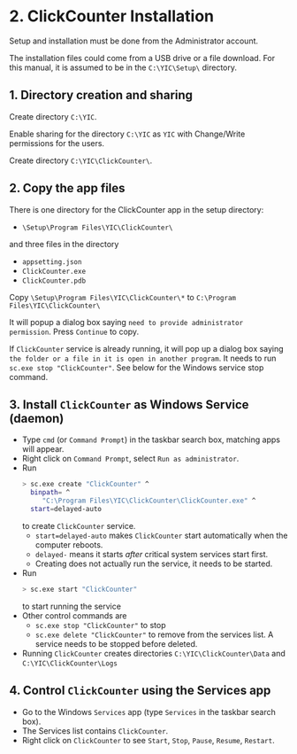# 2. ClickCounter Installation

Setup and installation must be done from the Administrator account.

The installation files could come from a USB drive or a file download.  For this manual, it is assumed to be in the `C:\YIC\Setup\` directory.

## 1. Directory creation and sharing

Create directory `C:\YIC`.

Enable sharing for the directory `C:\YIC` as `YIC` with Change/Write permissions for the users.

Create directory `C:\YIC\ClickCounter\`.

## 2. Copy the app files

There is one directory for the ClickCounter app in the setup directory:

- `\Setup\Program Files\YIC\ClickCounter\`

and three files in the directory

- `appsetting.json`
- `ClickCounter.exe`
- `ClickCounter.pdb`

Copy `\Setup\Program Files\YIC\ClickCounter\*` to `C:\Program Files\YIC\ClickCounter\`

It will popup a dialog box saying `need to provide administrator permission`.  Press `Continue` to copy.

If `ClickCounter` service is already running, it will pop up a dialog box saying `the folder or a file in it is open in another program`. It needs to run `sc.exe stop "ClickCounter"`. See below for the Windows service stop command.

## 3. Install `ClickCounter` as Windows Service (daemon)

- Type `cmd` (or `Command Prompt`) in the taskbar search box, matching apps will appear.
- Right click on `Command Prompt`, select `Run as administrator`.
- Run
  ```BASH
  > sc.exe create "ClickCounter" ^
    binpath= ^
       "C:\Program Files\YIC\ClickCounter\ClickCounter.exe" ^
    start=delayed-auto
   ```
  to create `ClickCounter` service.
   - `start=delayed-auto` makes `ClickCounter` start automatically when the computer reboots.
   - `delayed-` means it starts _after_ critical system services start first.
   - Creating does not actually run the service, it needs to be started.
- Run
  ```BASH
  > sc.exe start "ClickCounter"
  ```
  to start running the service
- Other control commands are
  - `sc.exe stop "ClickCounter"` to stop
  - `sc.exe delete "ClickCounter"` to remove from the services list. A service needs to be stopped before deleted.
- Running `ClickCounter` creates directories `C:\YIC\ClickCounter\Data` and `C:\YIC\ClickCounter\Logs`

## 4. Control `ClickCounter` using the Services app

- Go to the Windows `Services` app (type `Services` in the taskbar search box).
- The Services list contains `ClickCounter`.
- Right click on `ClickCounter` to see `Start`, `Stop`, `Pause`, `Resume`, `Restart`.
